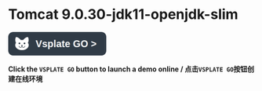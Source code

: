 # Tomcat 9.0.30-jdk11-openjdk-slim

<a href="https://www.vsplate.com/?docker-compose=https://github.com/vsplate/dcenvs/tomcat/9.0.30-jdk11-openjdk-slim"><img alt="VSPLATE GO" src="https://raw.githubusercontent.com/vsplate/images/master/vsgo_btn.png" width="200px"></a>

**Click the `VSPLATE GO` button to launch a demo online / 点击`VSPLATE GO`按钮创建在线环境**